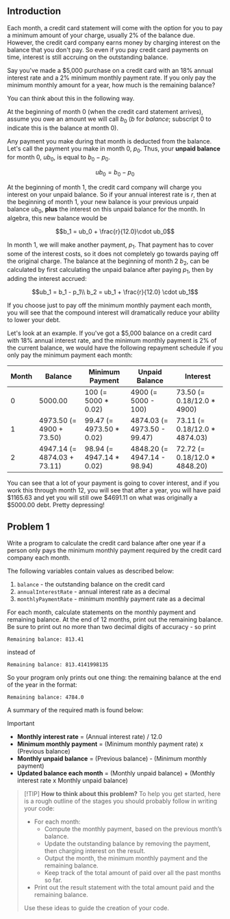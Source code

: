 ## Introduction

Each month, a credit card statement will come with the option for you to pay a minimum amount of your charge, usually 2% of the balance due. However, the credit card company earns money by charging interest on the balance that you don't pay. So even if you pay credit card payments on time, interest is still accruing on the outstanding balance.

Say you've made a $5,000 purchase on a credit card with an 18% annual interest rate and a 2% minimum monthly payment rate. If you only pay the minimum monthly amount for a year, how much is the remaining balance?

You can think about this in the following way.

At the beginning of month 0 (when the credit card statement arrives), assume you owe an amount we will call $`b_0`$ ($`b`$ for *balance*; subscript $`0`$ to indicate this is the balance at month $`0`$).

Any payment you make during that month is deducted from the balance. Let's call the payment you make in month 0, $`p_0`$. Thus, your **unpaid balance** for month 0, $`ub_0`$, is equal to $`b_0 - p_0`$.

```math
ub_0 = b_0 - p_0
```

At the beginning of month 1, the credit card company will charge you interest on your unpaid balance. So if your annual interest rate is $`r`$, then at the beginning of month 1, your new balance is your previous unpaid balance $`ub_0`$, **plus** the interest on this unpaid balance for the month. In algebra, this new balance would be

```math
b_1 = ub_0 + \frac{r}{12.0}\cdot ub_0
```

In month 1, we will make another payment, $`p_1`$. That payment has to cover some of the interest costs, so it does not completely go towards paying off the original charge. The balance at the beginning of month 2 $`b_2`$, can be calculated by first calculating the unpaid balance after paying $`p_1`$, then by adding the interest accrued:

```math
ub_1 = b_1 - p_1\\
b_2 = ub_1 + \frac{r}{12.0} \cdot ub_1
```

If you choose just to pay off the minimum monthly payment each month, you will see that the compound interest will dramatically reduce your ability to lower your debt.

Let's look at an example. If you've got a $5,000 balance on a credit card with 18% annual interest rate, and the minimum monthly payment is 2% of the current balance, we would have the following repayment schedule if you only pay the minimum payment each month:

| Month | Balance | Minimum Payment | Unpaid Balance | Interest |
| --- | --- | --- | --- | --- |
| 0 | 5000.00 | 100 (= 5000 * 0.02) | 4900 (= 5000 - 100) | 73.50 (= 0.18/12.0 * 4900) |
| 1 | 4973.50 (= 4900 + 73.50) | 99.47 (= 4973.50 * 0.02) | 4874.03 (= 4973.50 - 99.47) | 73.11 (= 0.18/12.0 * 4874.03) |
| 2 | 4947.14 (= 4874.03 + 73.11) | 98.94 (= 4947.14 * 0.02) | 4848.20 (= 4947.14 - 98.94) | 72.72 (= 0.18/12.0 * 4848.20) |

You can see that a lot of your payment is going to cover interest, and if you work this through month 12, you will see that after a year, you will have paid $1165.63 and yet you will still owe $4691.11 on what was originally a $5000.00 debt. Pretty depressing!


## Problem 1

Write a program to calculate the credit card balance after one year if a person only pays the minimum monthly payment required by the credit card company each month.

The following variables contain values as described below:

1. `balance` - the outstanding balance on the credit card
2. `annualInterestRate` - annual interest rate as a decimal
3. `monthlyPaymentRate` - minimum monthly payment rate as a decimal

For each month, calculate statements on the monthly payment and remaining balance. At the end of 12 months, print out the remaining balance. Be sure to print out no more than two decimal digits of accuracy - so print

```
Remaining balance: 813.41
```

instead of

```
Remaining balance: 813.4141998135
```

So your program only prints out one thing: the remaining balance at the end of the year in the format:

```
Remaining balance: 4784.0
```

A summary of the required math is found below:

> [!IMPORTANT]  
> - **Monthly interest rate** = (Annual interest rate) / 12.0
> - **Minimum monthly payment** = (Minimum monthly payment rate) x (Previous balance)
> - **Monthly unpaid balance** = (Previous balance) - (Minimum monthly payment)
> - **Updated balance each month** = (Monthly unpaid balance) + (Monthly interest rate x Monthly unpaid balance)

> [!TIP] **How to think about this problem?**
> To help you get started, here is a rough outline of the stages you should probably follow in writing your code:
>
> - For each month:
>     - Compute the monthly payment, based on the previous month’s balance.
>     - Update the outstanding balance by removing the payment, then charging interest on the result.
>     - Output the month, the minimum monthly payment and the remaining balance.
>     - Keep track of the total amount of paid over all the past months so far.
> - Print out the result statement with the total amount paid and the remaining balance.
> 
> Use these ideas to guide the creation of your code.